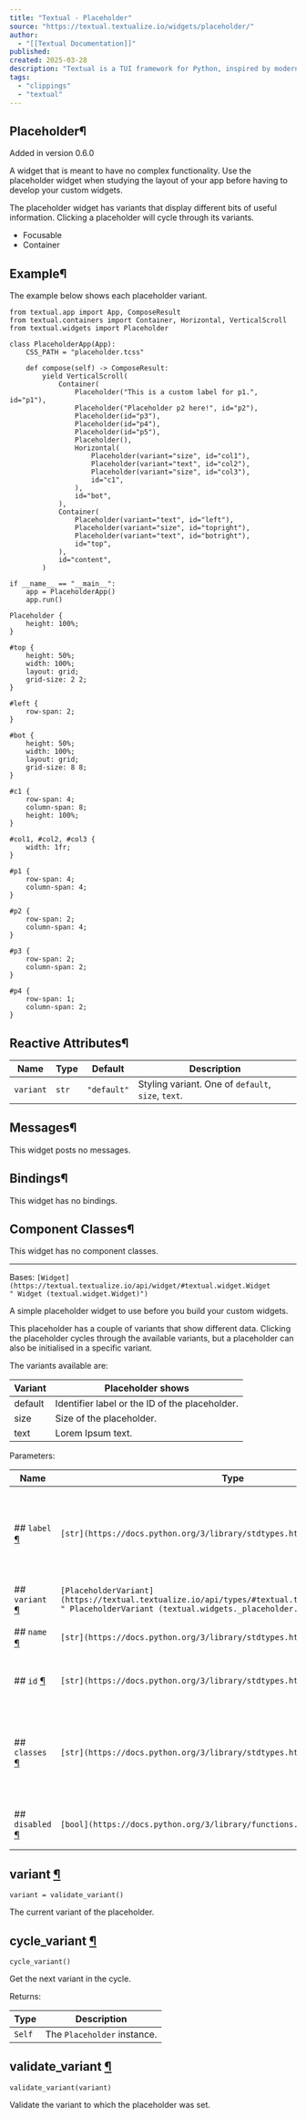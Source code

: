 ```yaml
---
title: "Textual - Placeholder"
source: "https://textual.textualize.io/widgets/placeholder/"
author:
  - "[[Textual Documentation]]"
published:
created: 2025-03-28
description: "Textual is a TUI framework for Python, inspired by modern web development."
tags:
  - "clippings"
  - "textual"
---
```

## Placeholder¶

Added in version 0.6.0

A widget that is meant to have no complex functionality. Use the placeholder widget when studying the layout of your app before having to develop your custom widgets.

The placeholder widget has variants that display different bits of useful information. Clicking a placeholder will cycle through its variants.

- Focusable
- Container

## Example¶

The example below shows each placeholder variant.

<!-- SVG content removed by SVG Remover -->

```
from textual.app import App, ComposeResult
from textual.containers import Container, Horizontal, VerticalScroll
from textual.widgets import Placeholder

class PlaceholderApp(App):
    CSS_PATH = "placeholder.tcss"

    def compose(self) -> ComposeResult:
        yield VerticalScroll(
            Container(
                Placeholder("This is a custom label for p1.", id="p1"),
                Placeholder("Placeholder p2 here!", id="p2"),
                Placeholder(id="p3"),
                Placeholder(id="p4"),
                Placeholder(id="p5"),
                Placeholder(),
                Horizontal(
                    Placeholder(variant="size", id="col1"),
                    Placeholder(variant="text", id="col2"),
                    Placeholder(variant="size", id="col3"),
                    id="c1",
                ),
                id="bot",
            ),
            Container(
                Placeholder(variant="text", id="left"),
                Placeholder(variant="size", id="topright"),
                Placeholder(variant="text", id="botright"),
                id="top",
            ),
            id="content",
        )

if __name__ == "__main__":
    app = PlaceholderApp()
    app.run()
```

```
Placeholder {
    height: 100%;
}

#top {
    height: 50%;
    width: 100%;
    layout: grid;
    grid-size: 2 2;
}

#left {
    row-span: 2;
}

#bot {
    height: 50%;
    width: 100%;
    layout: grid;
    grid-size: 8 8;
}

#c1 {
    row-span: 4;
    column-span: 8;
    height: 100%;
}

#col1, #col2, #col3 {
    width: 1fr;
}

#p1 {
    row-span: 4;
    column-span: 4;
}

#p2 {
    row-span: 2;
    column-span: 4;
}

#p3 {
    row-span: 2;
    column-span: 2;
}

#p4 {
    row-span: 1;
    column-span: 2;
}
```

## Reactive Attributes¶

| Name | Type | Default | Description |
| --- | --- | --- | --- |
| `variant` | `str` | `"default"` | Styling variant. One of `default`, `size`, `text`. |

## Messages¶

This widget posts no messages.

## Bindings¶

This widget has no bindings.

## Component Classes¶

This widget has no component classes.

---

Bases: `[Widget](https://textual.textualize.io/api/widget/#textual.widget.Widget " Widget (textual.widget.Widget)")`

A simple placeholder widget to use before you build your custom widgets.

This placeholder has a couple of variants that show different data. Clicking the placeholder cycles through the available variants, but a placeholder can also be initialised in a specific variant.

The variants available are:

| Variant | Placeholder shows |
| --- | --- |
| default | Identifier label or the ID of the placeholder. |
| size | Size of the placeholder. |
| text | Lorem Ipsum text. |

Parameters:

| Name | Type | Description | Default |
| --- | --- | --- | --- |
| ## `label` [¶](https://textual.textualize.io/widgets/placeholder/#textual.widgets.Placeholder\(label\) "Permanent link") | `[str](https://docs.python.org/3/library/stdtypes.html#str) \| None` | The label to identify the placeholder. If no label is present, uses the placeholder ID instead. | `None` |
| ## `variant` [¶](https://textual.textualize.io/widgets/placeholder/#textual.widgets.Placeholder\(variant\) "Permanent link") | `[PlaceholderVariant](https://textual.textualize.io/api/types/#textual.types.PlaceholderVariant " PlaceholderVariant (textual.widgets._placeholder.PlaceholderVariant)")` | The variant of the placeholder. | `'default'` |
| ## `name` [¶](https://textual.textualize.io/widgets/placeholder/#textual.widgets.Placeholder\(name\) "Permanent link") | `[str](https://docs.python.org/3/library/stdtypes.html#str) \| None` | The name of the placeholder. | `None` |
| ## `id` [¶](https://textual.textualize.io/widgets/placeholder/#textual.widgets.Placeholder\(id\) "Permanent link") | `[str](https://docs.python.org/3/library/stdtypes.html#str) \| None` | The ID of the placeholder in the DOM. | `None` |
| ## `classes` [¶](https://textual.textualize.io/widgets/placeholder/#textual.widgets.Placeholder\(classes\) "Permanent link") | `[str](https://docs.python.org/3/library/stdtypes.html#str) \| None` | A space separated string with the CSS classes of the placeholder, if any. | `None` |
| ## `disabled` [¶](https://textual.textualize.io/widgets/placeholder/#textual.widgets.Placeholder\(disabled\) "Permanent link") | `[bool](https://docs.python.org/3/library/functions.html#bool)` | Whether the placeholder is disabled or not. | `False` |

## variant [¶](https://textual.textualize.io/widgets/placeholder/#textual.widgets.Placeholder.variant "Permanent link")

```
variant = validate_variant()
```

The current variant of the placeholder.

## cycle\_variant [¶](https://textual.textualize.io/widgets/placeholder/#textual.widgets.Placeholder.cycle_variant "Permanent link")

```
cycle_variant()
```

Get the next variant in the cycle.

Returns:

| Type | Description |
| --- | --- |
| `Self` | The `Placeholder` instance. |

## validate\_variant [¶](https://textual.textualize.io/widgets/placeholder/#textual.widgets.Placeholder.validate_variant "Permanent link")

```
validate_variant(variant)
```

Validate the variant to which the placeholder was set.